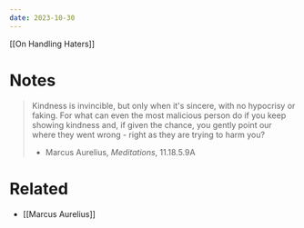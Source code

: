 ```yaml
---
date: 2023-10-30
---
```


[[On Handling Haters]]

# Notes
> Kindness is invincible, but only when it's sincere, with no hypocrisy or faking. For what can even the most malicious person do if you keep showing kindness and, if given the chance, you gently point our where they went wrong - right as they are trying to harm you?
> - Marcus Aurelius, *Meditations*, 11.18.5.9A

# Related
- [[Marcus Aurelius]]
